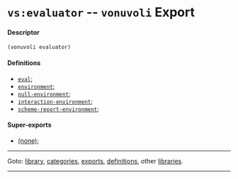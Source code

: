 

<a id='export__vonuvoli__vs_3a_evaluator'></a>

# `vs:evaluator` -- `vonuvoli` Export


<a id='export__vonuvoli__vs_3a_evaluator__descriptor'></a>

#### Descriptor

````
(vonuvoli evaluator)
````


<a id='export__vonuvoli__vs_3a_evaluator__definitions'></a>

#### Definitions

 * [`eval`](../../vonuvoli/definitions/eval.md#definition__vonuvoli__eval);
 * [`environment`](../../vonuvoli/definitions/environment.md#definition__vonuvoli__environment);
 * [`null-environment`](../../vonuvoli/definitions/null-environment.md#definition__vonuvoli__null-environment);
 * [`interaction-environment`](../../vonuvoli/definitions/interaction-environment.md#definition__vonuvoli__interaction-environment);
 * [`scheme-report-environment`](../../vonuvoli/definitions/scheme-report-environment.md#definition__vonuvoli__scheme-report-environment);


<a id='export__vonuvoli__vs_3a_evaluator__super-exports'></a>

#### Super-exports

 * [(none)](../../vonuvoli/exports/_index.md#toc__vonuvoli__exports);

----

Goto: [library](../../vonuvoli/_index.md#library__vonuvoli), [categories](../../vonuvoli/categories/_index.md#toc__vonuvoli__categories), [exports](../../vonuvoli/exports/_index.md#toc__vonuvoli__exports), [definitions](../../vonuvoli/definitions/_index.md#toc__vonuvoli__definitions), other [libraries](../../_libraries.md#toc__libraries).

----

